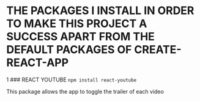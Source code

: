 # THE PACKAGES I INSTALL IN ORDER  TO MAKE THIS PROJECT A SUCCESS APART FROM THE DEFAULT PACKAGES OF CREATE-REACT-APP
1  ### REACT YOUTUBE
 `npm install react-youtube`

 This package allows the app to toggle the trailer of each video